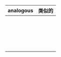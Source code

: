 | analogous | 类似的 |
| --------- | ------ |
|           |        |
|           |        |
|           |        |
|           |        |
|           |        |
|           |        |
|           |        |
|           |        |
|           |        |
|           |        |
|           |        |
|           |        |
|           |        |
|           |        |
|           |        |
|           |        |
|           |        |
|           |        |
|           |        |

